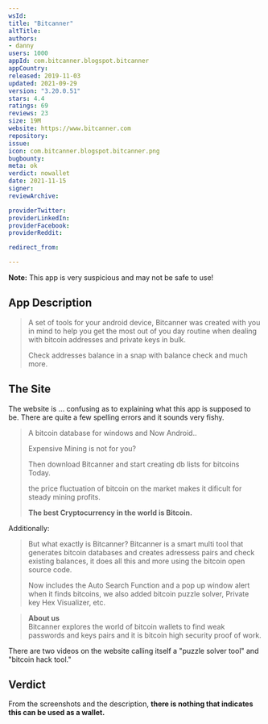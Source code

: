 ```yaml
---
wsId: 
title: "Bitcanner"
altTitle: 
authors:
- danny
users: 1000
appId: com.bitcanner.blogspot.bitcanner
appCountry: 
released: 2019-11-03
updated: 2021-09-29
version: "3.20.0.51"
stars: 4.4
ratings: 69
reviews: 23
size: 19M
website: https://www.bitcanner.com
repository: 
issue: 
icon: com.bitcanner.blogspot.bitcanner.png
bugbounty: 
meta: ok
verdict: nowallet
date: 2021-11-15
signer: 
reviewArchive:

providerTwitter: 
providerLinkedIn: 
providerFacebook: 
providerReddit: 

redirect_from:

---
```


**Note:** This app is very suspicious and may not be safe to use!

## App Description

> A set of tools for your android device, Bitcanner was created with you in mind to help you get the most out of you day routine when dealing with bitcoin addresses and private keys in bulk.
>
> Check addresses balance in a snap with balance check and much more.

## The Site

The website is … confusing as to explaining what this app is supposed to be. There are quite a few spelling errors and it sounds very fishy.

> A bitcoin database for windows
and Now Android..
>
> Expensive Mining is not for you?
>
> Then download Bitcanner and start creating db lists for bitcoins Today.
>
> the price fluctuation of bitcoin on the market makes it dificult for  steady mining profits.
>  
> **The best Cryptocurrency in the world is Bitcoin.**

Additionally:

> But what exactly is Bitcanner? Bitcanner is a smart multi tool that generates bitcoin databases and creates adressess pairs and check existing balances,  it does all this and more using the bitcoin open source code.
>
> Now includes the Auto Search Function and a pop up window alert when it finds bitcoins, we also added bitcoin puzzle solver, Private key Hex Visualizer, etc.

> **About us**<br>
> Bitcanner explores the world of bitcoin wallets to find weak passwords and keys pairs and it is bitcoin high security proof of work.

There are two videos on the website calling itself a "puzzle solver tool" and "bitcoin hack tool."

## Verdict

From the screenshots and the description, **there is nothing that indicates this can be used as a wallet.**
